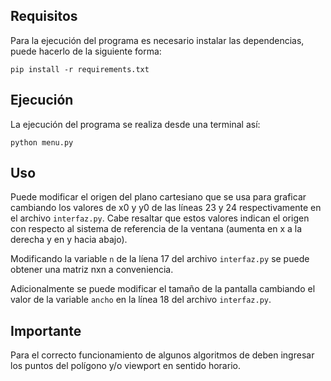 ﻿## Requisitos

Para la ejecución del programa es necesario instalar las dependencias, puede hacerlo de la siguiente forma:

`pip install -r requirements.txt`

## Ejecución

La ejecución del programa se realiza desde una terminal así:

`python menu.py`

## Uso

Puede modificar el origen del plano cartesiano que se usa para graficar cambiando los valores de x0 y y0 de las líneas 23 y 24 respectivamente en el archivo `interfaz.py`. Cabe resaltar que estos valores indican el origen con respecto al sistema de referencia de la ventana (aumenta en x a la derecha y en y hacia abajo).

Modificando la variable `n` de la líena 17 del archivo `interfaz.py` se puede obtener una matriz nxn a conveniencia.

Adicionalmente se puede modificar el tamaño de la pantalla cambiando el valor de la variable `ancho` en la línea 18 del archivo `interfaz.py`.

## Importante

Para el correcto funcionamiento de algunos algoritmos de deben ingresar los puntos del polígono y/o viewport en sentido horario.